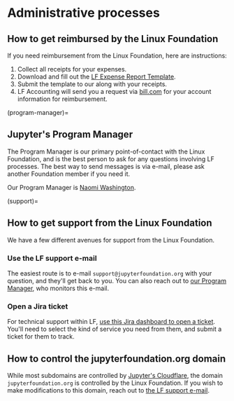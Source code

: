 # Administrative processes

## How to get reimbursed by the Linux Foundation

If you need reimbursement from the Linux Foundation, here are instructions:

1. Collect all receipts for your expenses.
1. Download and fill out the [LF Expense Report Template](https://docs.google.com/spreadsheets/d/10spMFQ23mZqwXHXBeY3kNcab5nf4SW3k/edit?gid=1152712870#gid=1152712870).
1. Submit the template to our [](#program-manager) along with your receipts.
1. LF Accounting will send you a request via [bill.com](https://bill.com) for your account information for reimbursement.

(program-manager)=
## Jupyter's Program Manager

The Program Manager is our primary point-of-contact with the Linux Foundation, and is the best person to ask for any questions involving LF processes.
The best way to send messages is via e-mail, please ask another Foundation member if you need it.

Our Program Manager is [Naomi Washington](https://www.linkedin.com/in/naomiwashington/).

(support)=
## How to get support from the Linux Foundation

We have a few different avenues for support from the Linux Foundation.

### Use the LF support e-mail

The easiest route is to e-mail `support@jupyterfoundation.org` with your question, and they'll get back to you.
You can also reach out to [our Program Manager](#program-manager), who monitors this e-mail.

### Open a Jira ticket

For technical support within LF, [use this Jira dashboard to open a ticket](https://jira.linuxfoundation.org/plugins/servlet/desk/portal/2). You'll need to select the kind of service you need from them, and submit a ticket for them to track.

## How to control the jupyterfoundation.org domain

While most subdomains are controlled by [Jupyter's Cloudflare](xref:jec#cloudflare), the domain `jupyterfoundation.org` is controlled by the Linux Foundation.
If you wish to make modifications to this domain, reach out to [the LF support e-mail](#support).
